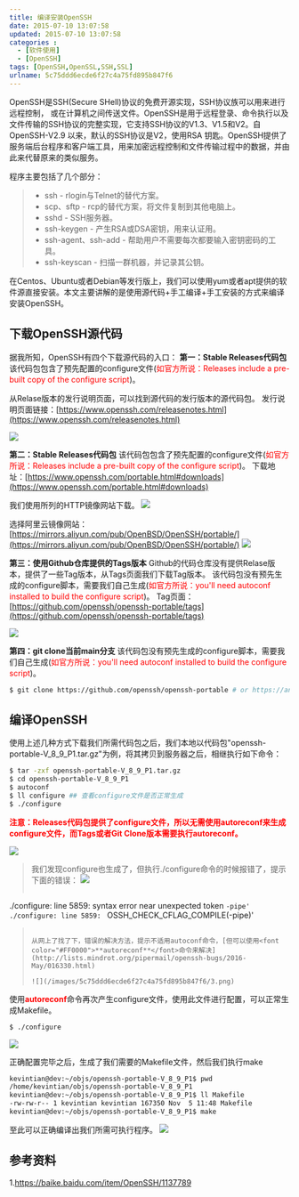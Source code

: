 ```yaml
---
title: 编译安装OpenSSH
date: 2015-07-10 13:07:58
updated: 2015-07-10 13:07:58
categories : 
  - [软件使用]
  - [OpenSSH]
tags: [OpenSSH,OpenSSL,SSH,SSL]
urlname: 5c75ddd6ecde6f27c4a75fd895b847f6
---
```

OpenSSH是SSH(Secure SHell)协议的免费开源实现，SSH协议族可以用来进行远程控制， 或在计算机之间传送文件。OpenSSH是用于远程登录、命令执行以及文件传输的SSH协议的完整实现，它支持SSH协议的V1.3、V1.5和V2。自OpenSSH-V2.9 以来，默认的SSH协议是V2，使用RSA 钥匙。OpenSSH提供了服务端后台程序和客户端工具，用来加密远程控制和文件传输过程中的数据，并由此来代替原来的类似服务。

程序主要包括了几个部分：
> * ssh - rlogin与Telnet的替代方案。
> * scp、sftp - rcp的替代方案，将文件复制到其他电脑上。
> * sshd - SSH服务器。
> * ssh-keygen - 产生RSA或DSA密钥，用来认证用。
> * ssh-agent、ssh-add - 帮助用户不需要每次都要输入密钥密码的工具。
> * ssh-keyscan - 扫描一群机器，并记录其公钥。

在Centos、Ubuntu或者Debian等发行版上，我们可以使用yum或者apt提供的软件源直接安装。本文主要讲解的是使用源代码+手工编译+手工安装的方式来编译安装OpenSSH。

<!--more-->

## 下载OpenSSH源代码
据我所知，OpenSSH有四个下载源代码的入口：
**第一：Stable Releases代码包**
该代码包包含了预先配置的configure文件(<font color="#FF0000">如官方所说：Releases include a pre-built copy of the configure script</font>)。

从Relase版本的发行说明页面，可以找到源代码的发行版本的源代码包。
发行说明页面链接：[https://www.openssh.com/releasenotes.html](https://www.openssh.com/releasenotes.html)

![](/images/5c75ddd6ecde6f27c4a75fd895b847f6/7.png)

**第二：Stable Releases代码包**
该代码包包含了预先配置的configure文件(<font color="#FF0000">如官方所说：Releases include a pre-built copy of the configure script</font>)。
下载地址：[https://www.openssh.com/portable.html#downloads](https://www.openssh.com/portable.html#downloads)

我们使用所列的HTTP镜像网站下载。
![](/images/5c75ddd6ecde6f27c4a75fd895b847f6/5.png)

<p />

选择阿里云镜像网站：[https://mirrors.aliyun.com/pub/OpenBSD/OpenSSH/portable/](https://mirrors.aliyun.com/pub/OpenBSD/OpenSSH/portable/)
![](/images/5c75ddd6ecde6f27c4a75fd895b847f6/6.png)

**第三：使用Github仓库提供的Tags版本**
Github的代码仓库没有提供Relase版本，提供了一些Tag版本，从Tags页面我们下载Tag版本。
该代码包没有预先生成的configure脚本，需要我们自己生成(<font color="#FF0000">如官方所说：you'll need autoconf installed to build the configure script</font>)。
Tag页面：[https://github.com/openssh/openssh-portable/tags](https://github.com/openssh/openssh-portable/tags)

![](/images/5c75ddd6ecde6f27c4a75fd895b847f6/8.png)

**第四：git clone当前main分支**
该代码包没有预先生成的configure脚本，需要我们自己生成(<font color="#FF0000">如官方所说：you'll need autoconf installed to build the configure script</font>)。
``` bash
$ git clone https://github.com/openssh/openssh-portable # or https://anongit.mindrot.org/openssh.git
```

## 编译OpenSSH
使用上述几种方式下载我们所需代码包之后，我们本地以代码包"openssh-portable-V_8_9_P1.tar.gz"为例，将其拷贝到服务器之后，相继执行如下命令：

``` bash
$ tar -zxf openssh-portable-V_8_9_P1.tar.gz
$ cd openssh-portable-V_8_9_P1
$ autoconf
$ ll configure ## 查看configure文件是否正常生成
$ ./configure
```
<font color="#FF0000">**注意：Releases代码包提供了configure文件，所以无需使用autoreconf来生成configure文件，而Tags或者Git Clone版本需要执行autoreconf。**</font>
<p />

![](/images/5c75ddd6ecde6f27c4a75fd895b847f6/1.png)

> 我们发现configure也生成了，但执行./configure命令的时候报错了，提示下面的错误：
> ![](/images/5c75ddd6ecde6f27c4a75fd895b847f6/2.png)
>  ``` bash
   ./configure: line 5859: syntax error near unexpected token `-pipe'
   ./configure: line 5859: `       OSSH_CHECK_CFLAG_COMPILE(-pipe)'
>  ```
> 
> 从网上了找了下，错误的解决方法，提示不适用autoconf命令，[但可以使用<font color="#FF0000">**autoreconf**</font>命令来解决](http://lists.mindrot.org/pipermail/openssh-bugs/2016-May/016330.html) 
>
> ![](/images/5c75ddd6ecde6f27c4a75fd895b847f6/3.png)

使用<font color="#FF0000">**autoreconf**</font>命令再次产生configure文件，使用此文件进行配置，可以正常生成Makefile。
``` bash
$ ./configure
```
<p/>

![](/images/5c75ddd6ecde6f27c4a75fd895b847f6/4.png)

正确配置完毕之后，生成了我们需要的Makefile文件，然后我们执行make

``` bash
kevintian@dev:~/objs/openssh-portable-V_8_9_P1$ pwd
/home/kevintian/objs/openssh-portable-V_8_9_P1
kevintian@dev:~/objs/openssh-portable-V_8_9_P1$ ll Makefile
-rw-rw-r-- 1 kevintian kevintian 167350 Nov  5 11:48 Makefile
kevintian@dev:~/objs/openssh-portable-V_8_9_P1$ make
```
至此可以正确编译出我们所需可执行程序。
![](/images/5c75ddd6ecde6f27c4a75fd895b847f6/9.png)


## 参考资料
1.https://baike.baidu.com/item/OpenSSH/1137789
